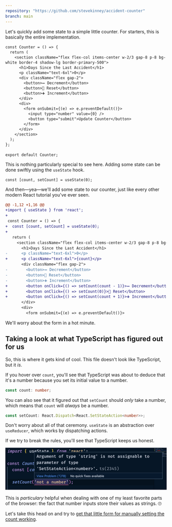 ```yaml
---
repository: "https://github.com/stevekinney/accident-counter"
branch: main
---
```


Let's quickly add some state to a simple little counter. For starters, this is basically the entire implementation.

````tsx
const Counter = () => {
  return (
    <section className="flex flex-col items-center w-2/3 gap-8 p-8 bg-white border-4 shadow-lg border-primary-500">
      <h1>Days Since the Last Accident</h1>
      <p className="text-6xl">0</p>
      <div className="flex gap-2">
        <button>➖ Decrement</button>
        <button>🔁 Reset</button>
        <button>➕ Increment</button>
      </div>
      <div>
        <form onSubmit={(e) => e.preventDefault()}>
          <input type="number" value={0} />
          <button type="submit">Update Counter</button>
        </form>
      </div>
    </section>
  );
};

export default Counter;
````

This is nothing particularly special to see here. Adding some state can be done swiftly using the `useState` hook.

````tsx
const [count, setCount] = useState(0);
````

And then—yea—we'll add some state to our counter, just like every other modern React tutorial you've ever seen.

````diff
@@ -1,12 +1,16 @@
+import { useState } from 'react';
+
 const Counter = () => {
+  const [count, setCount] = useState(0);
+
   return (
     <section className="flex flex-col items-center w-2/3 gap-8 p-8 bg-white border-4 shadow-lg border-primary-500">
       <h1>Days Since the Last Accident</h1>
-      <p className="text-6xl">0</p>
+      <p className="text-6xl">{count}</p>
       <div className="flex gap-2">
-        <button>➖ Decrement</button>
-        <button>🔁 Reset</button>
-        <button>➕ Increment</button>
+        <button onClick={() => setCount(count - 1)}>➖ Decrement</button>
+        <button onClick={() => setCount(0)}>🔁 Reset</button>
+        <button onClick={() => setCount(count + 1)}>➕ Increment</button>
       </div>
       <div>
         <form onSubmit={(e) => e.preventDefault()}>
````

We'll worry about the form in a hot minute.

## Taking a look at what TypeScript has figured out for us

So, this is where it gets kind of cool. This file doesn't look like TypeScript, but it *is*.

If you hover over `count`, you'll see that TypeScript was about to deduce that it's a number because you set its initial value to a number.

````ts
const count: number;
````

You can also see that it figured out that `setCount` should *only* take a number, which means that `count` will *always* be a number.

````ts
const setCount: React.Dispatch<React.SetStateAction<number>>;
````

Don't worry about all of that ceremony. `useState` is an abstraction over `useReducer`, which works by dispatching actions.

If we try to break the rules, you'll see that TypeScript keeps us honest.

![](_attachments/Pasted%20image%2020221107062434.png)

This is *particulary* helpful when dealing with one of my least favorite parts of the browser: the fact that number inputs store their values as strings. 🙄

Let's take this head on and try to [get that little form for manually setting the count working](useState,%20an%20exercise.md).
